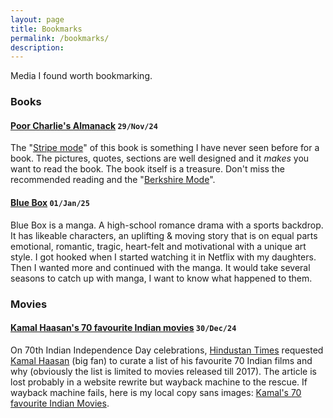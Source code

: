 ```yaml
---
layout: page
title: Bookmarks
permalink: /bookmarks/
description: 
---
```

Media I found worth bookmarking.

<!--
### Webpages
### Quotes and Excerpts
-->
### Books
#### [Poor Charlie's Almanack](https://www.stripe.press/poor-charlies-almanack) `29/Nov/24`
The "[Stripe mode](https://www.stripe.press/poor-charlies-almanack)" of this book is something I have never seen before for a book. The pictures, quotes, sections are well designed and it _makes_ you want to read the book. The book itself is a treasure. Don't miss the recommended reading and the "[Berkshire Mode](https://www.stripe.press/poor-charlies-almanack/book)".

#### [Blue Box](https://www.viz.com/blue-box) `01/Jan/25`
Blue Box is a manga. A high-school romance drama with a sports backdrop. It has likeable characters, an uplifting & moving story that is on equal parts emotional, romantic, tragic, heart-felt and motivational with a unique art style. I got hooked when I started watching it in Netflix with my daughters. Then I wanted more and continued with the manga. It would take several seasons to catch up with manga, I want to know what happened to them.

### Movies
#### [Kamal Haasan's 70 favourite Indian movies](https://web.archive.org/web/20240805130423/https://www.hindustantimes.com/interactives/kamal-hassan-70-movies/#expand) `30/Dec/24`
On 70th Indian Independence Day celebrations, [Hindustan Times](https://hindustantimes.com) requested [Kamal Haasan](https://wikipedia.org/wiki/Kamal_Haasan) (big fan) to curate a list of his favourite 70 Indian films and why (obviously the list is limited to movies released till 2017). The article is lost probably in a website rewrite but wayback machine to the rescue. If wayback machine fails, here is my local copy sans images: [Kamal's 70 favourite Indian Movies](/kamal-70-films).
